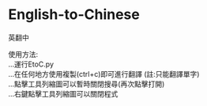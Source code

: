 # English-to-Chinese
英翻中

使用方法:
  <br />...運行EtoC.py
  <br />...在任何地方使用複製(ctrl+c)即可進行翻譯 (註:只能翻譯單字)
  <br />...點擊工具列縮圖可以暫時關閉搜尋(再次點擊打開)
  <br />...右鍵點擊工具列縮圖可以關閉程式
  
